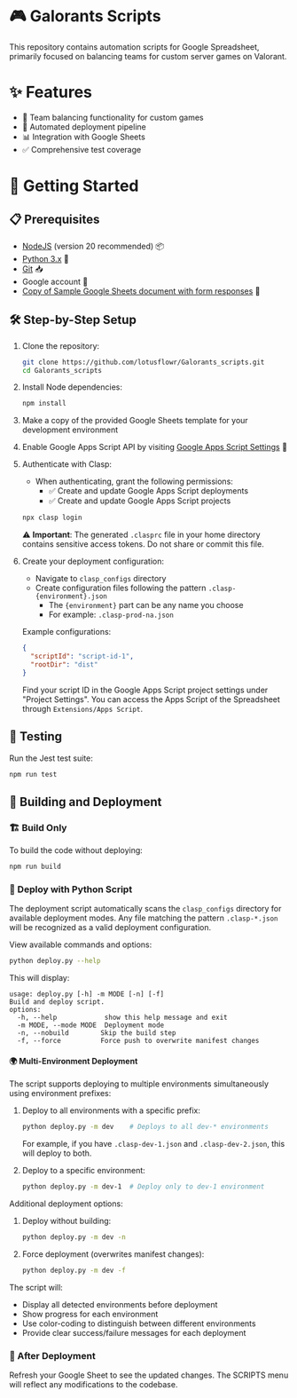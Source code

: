 # 🎮 Galorants Scripts
This repository contains automation scripts for Google Spreadsheet, primarily focused on balancing teams for custom server games on Valorant.
# ✨ Features
- 🎯 Team balancing functionality for custom games
- 🚀 Automated deployment pipeline
- 📊 Integration with Google Sheets
- ✅ Comprehensive test coverage
# 🚀 Getting Started
## 📋 Prerequisites
- [NodeJS](https://nodejs.org/) (version 20 recommended) 📦
- [Python 3.x](https://www.python.org/downloads/) 🐍
- [Git](https://git-scm.com/downloads) 📥
- Google account 📧
- [Copy of Sample Google Sheets document with form responses](https://docs.google.com/spreadsheets/d/1H2QT8lmpOd0E2y_pQzhXBWM0EFAr6FdH3MKlGqagp5k/edit) 📑
## 🛠️ Step-by-Step Setup
1. Clone the repository:
   ```bash
   git clone https://github.com/lotusflowr/Galorants_scripts.git
   cd Galorants_scripts
   ```
2. Install Node dependencies:
   ```bash
   npm install
   ```
3. Make a copy of the provided Google Sheets template for your development environment
4. Enable Google Apps Script API by visiting [Google Apps Script Settings](https://script.google.com/home/usersettings) 🔑
5. Authenticate with Clasp:
    - When authenticating, grant the following permissions:
        - ✅ Create and update Google Apps Script deployments
        - ✅ Create and update Google Apps Script projects
   ```bash
   npx clasp login
   ```
   ⚠️ **Important**: The generated `.clasprc` file in your home directory contains sensitive access tokens. Do not share or commit this file.
6. Create your deployment configuration:
   - Navigate to `clasp_configs` directory
   - Create configuration files following the pattern `.clasp-{environment}.json`
        - The `{environment}` part can be any name you choose
        - For example: `.clasp-prod-na.json`
   
   Example configurations:
   ```json
   {
     "scriptId": "script-id-1",
     "rootDir": "dist"
   }
   ```
   Find your script ID in the Google Apps Script project settings under "Project Settings". You can access the Apps Script of the Spreadsheet through `Extensions/Apps Script`.
## 🧪 Testing
Run the Jest test suite:
```bash
npm run test
```
## 🔨 Building and Deployment
### 🏗️ Build Only
To build the code without deploying:
```bash
npm run build
```
### 🚀 Deploy with Python Script
The deployment script automatically scans the `clasp_configs` directory for available deployment modes. Any file matching the pattern `.clasp-*.json` will be recognized as a valid deployment configuration.

View available commands and options:
```bash
python deploy.py --help
```
This will display:
```
usage: deploy.py [-h] -m MODE [-n] [-f]
Build and deploy script.
options:
  -h, --help            show this help message and exit
  -m MODE, --mode MODE  Deployment mode
  -n, --nobuild        Skip the build step
  -f, --force          Force push to overwrite manifest changes
```

#### 🌍 Multi-Environment Deployment
The script supports deploying to multiple environments simultaneously using environment prefixes:

1. Deploy to all environments with a specific prefix:
   ```bash
   python deploy.py -m dev    # Deploys to all dev-* environments
   ```
   For example, if you have `.clasp-dev-1.json` and `.clasp-dev-2.json`, this will deploy to both.

2. Deploy to a specific environment:
   ```bash
   python deploy.py -m dev-1  # Deploy only to dev-1 environment
   ```

Additional deployment options:
1. Deploy without building:
   ```bash
   python deploy.py -m dev -n
   ```
2. Force deployment (overwrites manifest changes):
   ```bash
   python deploy.py -m dev -f
   ```

The script will:
- Display all detected environments before deployment
- Show progress for each environment
- Use color-coding to distinguish between different environments
- Provide clear success/failure messages for each deployment

### 🔄 After Deployment
Refresh your Google Sheet to see the updated changes. The SCRIPTS menu will reflect any modifications to the codebase.
